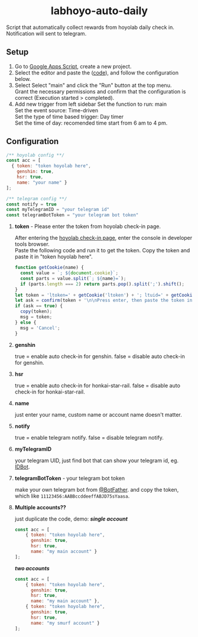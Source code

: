 <h1 align="center">
    labhoyo-auto-daily
</h1>

Script that automatically collect rewards from hoyolab daily check in. Notification will sent to telegram.

## Setup
1. Go to [Google Apps Script](https://script.google.com/home/start), create a new project.
2. Select the editor and paste the ([code](https://github.com/rennoesche/labhoyo-auto-daily/blob/main/here/labhoyo-auto-daily.gs)), and follow the configuration below.
3. Select Select "main" and click the "Run" button at the top menu.  
   Grant the necessary permissions and confirm that the configuration is correct (Execution started > completed).
4. Add new trigger from left sidebar
   Set the function to run: main  
   Set the event source: Time-driven  
   Set the type of time based trigger: Day timer  
   Set the time of day: recomended time start from 6 am to 4 pm.

## Configuration
```javascript
/** hoyolab config **/
const acc = [
  { token: "token hoyolab here", 
    genshin: true, 
    hsr: true, 
    name: "your name" }
];

/** telegram config **/
const notify = true
const myTelegramID = "your telegram id"
const telegramBotToken = "your telegram bot token"
```
1. **token** - Please enter the token from hoyolab check-in page.

   After entering the [hoyolab check-in page](https://www.hoyolab.com/circles), enter the console in developer tools browser.  
   Paste the following code and run it to get the token. Copy the token and paste it in "token hoyolab here".
   ```javascript
   function getCookie(name) {
     const value = `; ${document.cookie}`;
     const parts = value.split(`; ${name}=`);
     if (parts.length === 2) return parts.pop().split(';').shift();
   }
   let token = 'ltoken=' + getCookie('ltoken') + '; ltuid=' + getCookie('ltuid') + ';';
   let ask = confirm(token + '\n\nPress enter, then paste the token into your Google Apps Script Project');
   if (ask == true) {
     copy(token);
     msg = token;
   } else {
     msg = 'Cancel';
   }
   ```

2. **genshin**

   true = enable auto check-in for genshin.
   false = disable auto check-in for genshin.

3. **hsr**

   true = enable auto check-in for honkai-star-rail.
   false = disable auto check-in for honkai-star-rail.

4. **name**

   just enter your name, custom name or account name doesn't matter.

5. **notify**

   true = enable telegram notify.
   false = disable telegram notify.

6. **myTelegramID**

   your telegram UID, just find bot that can show your telegram id, eg. [IDBot](https://t.me/myidbot).

7. **telegramBotToken** - your telegram bot token

   make your own telegram bot from [@BotFather](https://t.me/botfather).
   and copy the token, which like `11123456:AABBccddeeffABJD75sYaasa`.

8. **Multiple accounts??**

    just duplicate the code, demo:
    ***single account***
    ```javascript
    const acc = [
        { token: "token hoyolab here", 
          genshin: true, 
          hsr: true, 
          name: "my main account" }
    ];
    ```
    ***two accounts***
    ```javascript
    const acc = [
        { token: "token hoyolab here", 
          genshin: true, 
          hsr: true, 
          name: "my main account" },
        { token: "token hoyolab here", 
          genshin: true, 
          hsr: true, 
          name: "my smurf account" }
    ];
    ```
